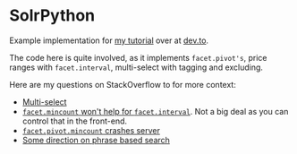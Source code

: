 # SolrPython
Example implementation for [my tutorial](https://dev.to/avremel/solr--pythona-tutorial-3cni) over at [dev.to](https://dev.to/).

The code here is quite involved, as it implements `facet.pivot's`, price ranges with `facet.interval`, multi-select with tagging and excluding.

Here are my questions on StackOverflow to for more context:
* [Multi-select](https://stackoverflow.com/questions/49987748/solr-gallery-page-with-multi-select)
* [`facet.mincount` won't help for `facet.interval`](https://stackoverflow.com/questions/50026135/facet-mincount-ignored-in-range-faceting). Not a big deal as you can control that in the front-end.
* [`facet.pivot.mincount` crashes server](https://stackoverflow.com/questions/49837742/solr-facet-pivot-mincount-0-crashes-server)
* [Some direction on phrase based search](https://stackoverflow.com/questions/49806344/solr-nested-edismax-query)
